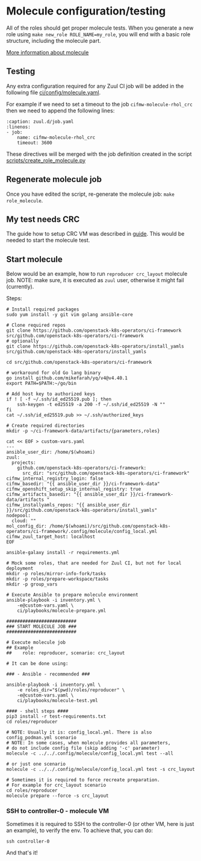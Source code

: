 # Molecule configuration/testing

All of the roles should get proper molecule tests. When you generate a new
role using `make new_role ROLE_NAME=my_role`, you will end with a basic role
structure, including the molecule part.

[More information about molecule](https://molecule.readthedocs.io/)

## Testing

Any extra configuration required for any Zuul CI job will be added in the following file [ci/config/molecule.yaml](https://github.com/openstack-k8s-operators/ci-framework/blob/main/ci/config/molecule.yaml).

For example if we need to set a timeout to the job `cifmw-molecule-rhol_crc` then we need to append the following lines:

~~~{code-block} YAML
:caption: zuul.d/job.yaml
:linenos:
- job:
    name: cifmw-molecule-rhol_crc
    timeout: 3600
~~~

These directives will be merged with the job definition created in the script [scripts/create_role_molecule.py](https://github.com/openstack-k8s-operators/ci-framework/blob/main/scripts/create_role_molecule.py)

## Regenerate molecule job

Once you have edited the script, re-generate the molecule job:
`make role_molecule`.

## My test needs CRC

The guide how to setup CRC VM was described in [guide](./01_nested_crc.md).
This would be needed to start the molecule test.

## Start molecule

Below would be an example, how to run `reproducer crc_layout` molecule job.
NOTE: make sure, it is executed as `zuul` user, otherwise it might fail (currently).

Steps:

```shell
# Install required packages
sudo yum install -y git vim golang ansible-core

# Clone required repos
git clone https://github.com/openstack-k8s-operators/ci-framework src/github.com/openstack-k8s-operators/ci-framework
# optionally
git clone https://github.com/openstack-k8s-operators/install_yamls src/github.com/openstack-k8s-operators/install_yamls

cd src/github.com/openstack-k8s-operators/ci-framework

# workaround for old Go lang binary
go install github.com/mikefarah/yq/v4@v4.40.1
export PATH=$PATH:~/go/bin

# Add host key to authorized keys
if ! [ -f ~/.ssh/id_ed25519.pub ]; then
    ssh-keygen -t ed25519 -a 200 -f ~/.ssh/id_ed25519 -N ""
fi
cat ~/.ssh/id_ed25519.pub >> ~/.ssh/authorized_keys

# Create required directories
mkdir -p ~/ci-framework-data/artifacts/{parameters,roles}

cat << EOF > custom-vars.yaml
---
ansible_user_dir: /home/$(whoami)
zuul:
  projects:
    github.com/openstack-k8s-operators/ci-framework:
      src_dir: "src/github.com/openstack-k8s-operators/ci-framework"
cifmw_internal_registry_login: false
cifmw_basedir: "{{ ansible_user_dir }}/ci-framework-data"
cifmw_openshift_setup_skip_internal_registry: true
cifmw_artifacts_basedir: "{{ ansible_user_dir }}/ci-framework-data/artifacts "
cifmw_installyamls_repos: "{{ ansible_user_dir }}/src/github.com/openstack-k8s-operators/install_yamls"
nodepool:
  cloud: ""
mol_config_dir: /home/$(whoami)/src/github.com/openstack-k8s-operators/ci-framework/.config/molecule/config_local.yml
cifmw_zuul_target_host: localhost
EOF

ansible-galaxy install -r requirements.yml

# Mock some roles, that are needed for Zuul CI, but not for local deployment
mkdir -p roles/mirror-info-fork/tasks
mkdir -p roles/prepare-workspace/tasks
mkdir -p group_vars

# Execute Ansible to prepare molecule environment
ansible-playbook -i inventory.yml \
    -e@custom-vars.yaml \
    ci/playbooks/molecule-prepare.yml

##########################
### START MOLECULE JOB ###
##########################

# Execute molecule job
## Example
##    role: reproducer, scenario: crc_layout

# It can be done using:

### - Ansible - recommended ###

ansible-playbook -i inventory.yml \
    -e roles_dir="$(pwd)/roles/reproducer" \
    -e@custom-vars.yaml \
    ci/playbooks/molecule-test.yml

#### - shell steps ####
pip3 install -r test-requirements.txt
cd roles/reproducer

# NOTE: Usually it is: config_local.yml. There is also config_podman.yml scenario
# NOTE: In some cases, when molecule provides all parameters,
# do not include config file (skip adding '-c' parameter)
molecule -c ../../.config/molecule/config_local.yml test --all

# or just one scenario
molecule -c ../../.config/molecule/config_local.yml test -s crc_layout

# Sometimes it is required to force recreate preparation.
# For example for crc_layout scenario
cd roles/reproducer
molecule prepare --force -s crc_layout
```

### SSH to controller-0 - molecule VM

Sometimes it is required to SSH to the controller-0 (or other VM, here is
just an example), to verify the env. To achieve that, you can do:

```shell
ssh controller-0
```

And that's it!
